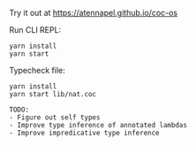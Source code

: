 Try it out at https://atennapel.github.io/coc-os

Run CLI REPL:
```
yarn install
yarn start
```

Typecheck file:
```
yarn install
yarn start lib/nat.coc
```

```
TODO:
- Figure out self types
- Improve type inference of annotated lambdas
- Improve impredicative type inference
```
